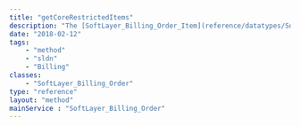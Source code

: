 ```yaml
---
title: "getCoreRestrictedItems"
description: "The [SoftLayer_Billing_Order_Item](reference/datatypes/SoftLayer_Billing_Order_Item) that are core restricted"
date: "2018-02-12"
tags:
    - "method"
    - "sldn"
    - "Billing"
classes:
    - "SoftLayer_Billing_Order"
type: "reference"
layout: "method"
mainService : "SoftLayer_Billing_Order"
---
```

